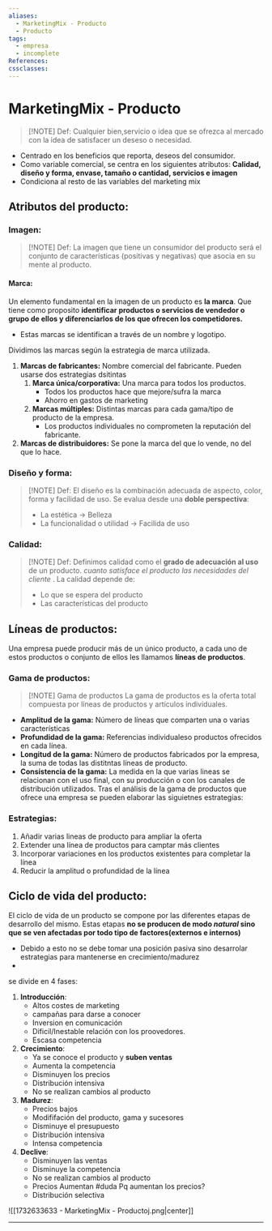 ```yaml
---
aliases:
  - MarketingMix - Producto
  - Producto
tags:
  - empresa
  - incomplete
References: 
cssclasses:
---
```

# MarketingMix - Producto

> [!NOTE] Def: 
> Cualquier bien,servicio o idea que se ofrezca al mercado con la idea de satisfacer un deseso o necesidad. 
> 
+ Centrado en los beneficios que reporta, deseos del consumidor.
+ Como variable comercial, se centra en los siguientes atributos: **Calidad, diseño y forma, envase, tamaño o cantidad, servicios e imagen**
+ Condiciona al resto de las variables del marketing mix
## Atributos del producto: 

### Imagen: 

> [!NOTE] Def: 
> La imagen que tiene un consumidor del producto será el conjunto de características (positivas y negativas) que  asocia en su mente al producto.
#### Marca:
Un elemento fundamental en la imagen de un producto es **la marca**. Que tiene como proposito **identificar productos o servicios de vendedor o grupo de ellos y diferenciarlos de los que ofrecen los competidores.**
+ Estas marcas se identifican a través de un nombre y logotipo.

Dividimos las marcas según la estrategia de marca utilizada. 
1. **Marcas de fabricantes:** Nombre comercial del fabricante. Pueden usarse dos estrategias dsitintas
	1. **Marca única/corporativa:** Una marca para todos los productos. 
	   + Todos los productos hace que mejore/sufra la marca
	   + Ahorro en gastos de marketing 
	2. **Marcas múltiples:** Distintas marcas para cada gama/tipo de producto de la empresa. 
	   + Los productos individuales no comprometen la reputación del fabricante. 
2. **Marcas de distribuidores:** Se pone la marca del que lo vende, no del que lo hace. 

### Diseño y forma: 

> [!NOTE] Def: 
> El diseño es la combinación adecuada de aspecto, color, forma y facilidad de uso. Se evalua desde una **doble perspectiva**:
> + La estética → Belleza
> + La funcionalidad o utilidad → Facilida de uso

### Calidad: 

> [!NOTE] Def: 
> Definimos calidad como el **grado de adecuación al uso** de un producto. *cuanto satisface el producto las necesidades del cliente* . La calidad depende de:
> + Lo que se espera del producto 
> + Las características del producto

## Líneas de productos:
Una empresa puede producir más de un único producto, a cada uno de estos productos o conjunto de ellos les llamamos **líneas de productos**. 
 
### Gama de productos:
> [!NOTE] Gama de productos
> La gama de productos es la oferta total compuesta por líneas de productos y artículos individuales.  

+ **Amplitud de la gama:** Número de líneas que comparten una o varias características 
+ **Profundidad de la gama:** Referencias individualeso productos ofrecidos en cada línea. 
+ **Longitud de la gama:** Número de productos fabricados por la empresa, la suma de todas las distitntas líneas de producto. 
+ **Consistencia de la gama:** La medida en la que varias lineas se relacionan con el uso final, con su producción o con los canales de distribución utilizados. 
Tras el análisis de la gama de productos que ofrece una empresa se pueden elaborar las siguietnes estrategias:
### Estrategias: 
1. Añadir varias lineas de producto para ampliar la oferta
2. Extender una línea de productos para camptar más clientes
3. Incorporar variaciones en los productos existentes para completar la línea 
4. Reducir la amplitud o profundidad de la línea

## Ciclo de vida del producto: 
El ciclo de vida de un producto se compone por las diferentes etapas de desarrollo del mismo. Estas etapas **no se producen de modo *natural* sino que se ven afectadas por todo tipo de factores(externos e internos)**
+ Debido a esto no se debe tomar una posición pasiva sino desarrolar estrategias para mantenerse en crecimiento/madurez
+ 

se divide en 4 fases: 
1. **Introducción**: 
   + Altos costes de marketing
   + campañas para darse a conocer
   + Inversion en comunicación
   + Dificil/Inestable relación con los proovedores.
   + Escasa competencia
2. **Crecimiento**:  
   + Ya se conoce el producto y **suben ventas**
   + Aumenta la competencia
   + Disminuyen los precios
   + Distribución intensiva
   + No se realizan cambios al producto
3. **Madurez**:
   + Precios bajos 
   + Modififación del producto, gama y sucesores
   + Disminuye el presupuesto 
   + Distribución intensiva
   + Intensa competencia
4. **Declive**: 
   + Disminuyen las ventas 
   + Disminuye la competencia
   + No se realizan cambios al producto 
   + Precios Aumentan 
     #duda Pq aumentan los precios?
   + Distribución selectiva 

![[1732633633 - MarketingMix - Productoj.png|center]]
***